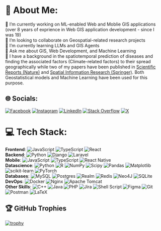 # 💫 About Me:
🔭 I’m currently working on ML-enabled Web and Moblie GIS applications (over 8 years of exprience in Web GIS application development - since I was 19)<br>👯 I’m looking to collaborate on Geospatial-related research projects<br>🌱 I’m currently learning LLMs and GIS Agents<br>💬 Ask me about GIS, Web Development, and Machine Learning<br>👯 I have a background in the spatiotemporal prediction of diseases and finding the associated factors (Climate-related factors) to their spread geographically while two of my papers have been published in [
Scientific Reports (Nature)](https://www.nature.com/articles/s41598-023-40865-4) and [Spatial Information Research (Springer)](https://link.springer.com/article/10.1007/s41324-024-00595-9). Both Geostatistical models and Machine Learning have been used for this purpose.


## 🌐 Socials:
[![Facebook](https://img.shields.io/badge/Facebook-%231877F2.svg?logo=Facebook&logoColor=white)](https://facebook.com/mahdi.nazari.ashani) [![Instagram](https://img.shields.io/badge/Instagram-%23E4405F.svg?logo=Instagram&logoColor=white)](https://instagram.com/mahdinazari_com) [![LinkedIn](https://img.shields.io/badge/LinkedIn-%230077B5.svg?logo=linkedin&logoColor=white)](https://linkedin.com/in/mahdi-nazari-7706a411b) [![Stack Overflow](https://img.shields.io/badge/-Stackoverflow-FE7A16?logo=stack-overflow&logoColor=white)](https://stackoverflow.com/users/6771718) [![X](https://img.shields.io/badge/X-black.svg?logo=X&logoColor=white)](https://x.com/mahdinazari75) 

# 💻 Tech Stack:
<b>Frontend</b>: 
![JavaScript](https://img.shields.io/badge/javascript-%23323330.svg?style=plastic&logo=javascript&logoColor=%23F7DF1E) 
![TypeScript](https://img.shields.io/badge/typescript-%23007ACC.svg?style=plastic&logo=typescript&logoColor=white)
![React](https://img.shields.io/badge/react-%2320232a.svg?style=plastic&logo=react&logoColor=%2361DAFB) 
</br>
<b>Backend</b>: 
![Python](https://img.shields.io/badge/python-3670A0?style=plastic&logo=python&logoColor=ffdd54)
![Django](https://img.shields.io/badge/django-%23092E20.svg?style=plastic&logo=django&logoColor=white) 
![Laravel](https://img.shields.io/badge/laravel-%23FF2D20.svg?style=plastic&logo=laravel&logoColor=white)
</br>
<b>Mobile</b>: 
![JavaScript](https://img.shields.io/badge/javascript-%23323330.svg?style=plastic&logo=javascript&logoColor=%23F7DF1E) 
![TypeScript](https://img.shields.io/badge/typescript-%23007ACC.svg?style=plastic&logo=typescript&logoColor=white)
![React Native](https://img.shields.io/badge/react_native-%2320232a.svg?style=plastic&logo=react&logoColor=%2361DAFB) 
</br>
<b>Datascience</b>: 
![Python](https://img.shields.io/badge/python-3670A0?style=plastic&logo=python&logoColor=ffdd54)
![R](https://img.shields.io/badge/r-%23276DC3.svg?style=plastic&logo=r&logoColor=white) 
![NumPy](https://img.shields.io/badge/numpy-%23013243.svg?style=plastic&logo=numpy&logoColor=white)
![Scipy](https://img.shields.io/badge/SciPy-%230C55A5.svg?style=plastic&logo=scipy&logoColor=%white) 
![Pandas](https://img.shields.io/badge/pandas-%23150458.svg?style=plastic&logo=pandas&logoColor=white) 
![Matplotlib](https://img.shields.io/badge/Matplotlib-%23ffffff.svg?style=plastic&logo=Matplotlib&logoColor=black) 
![scikit-learn](https://img.shields.io/badge/scikit--learn-%23F7931E.svg?style=plastic&logo=scikit-learn&logoColor=white) 
![PyTorch](https://img.shields.io/badge/PyTorch-%23EE4C2C.svg?style=plastic&logo=PyTorch&logoColor=white) 
</br>
<b>Databases</b>: 
![MySQL](https://img.shields.io/badge/mysql-4479A1.svg?style=plastic&logo=mysql&logoColor=white)
![Postgres](https://img.shields.io/badge/postgres-%23316192.svg?style=plastic&logo=postgresql&logoColor=white) 
![Realm](https://img.shields.io/badge/Realm-39477F?style=plastic&logo=realm&logoColor=white)
![Redis](https://img.shields.io/badge/redis-%23DD0031.svg?style=plastic&logo=redis&logoColor=white) 
![Neo4J](https://img.shields.io/badge/Neo4j-008CC1?style=plastic&logo=neo4j&logoColor=white)
![SQLite](https://img.shields.io/badge/sqlite-%2307405e.svg?style=plastic&logo=sqlite&logoColor=white) 
</br>
<b>DevOps</b>: 
![Docker](https://img.shields.io/badge/docker-%230db7ed.svg?style=plastic&logo=docker&logoColor=white) 
![Nginx](https://img.shields.io/badge/nginx-%23009639.svg?style=plastic&logo=nginx&logoColor=white) 
![Apache Tomcat](https://img.shields.io/badge/apache%20tomcat-%23F8DC75.svg?style=plastic&logo=apache-tomcat&logoColor=black) 
</br>
<b>Other Skills</b>: 
![C++](https://img.shields.io/badge/c++-%2300599C.svg?style=plastic&logo=c%2B%2B&logoColor=white) 
![Java](https://img.shields.io/badge/java-%23ED8B00.svg?style=plastic&logo=openjdk&logoColor=white) 
![PHP](https://img.shields.io/badge/php-%23777BB4.svg?style=plastic&logo=php&logoColor=white) 
![Jira](https://img.shields.io/badge/jira-%230A0FFF.svg?style=plastic&logo=jira&logoColor=white) 
![Shell Script](https://img.shields.io/badge/shell_script-%23121011.svg?style=plastic&logo=gnu-bash&logoColor=white) 
![Figma](https://img.shields.io/badge/figma-%23F24E1E.svg?style=plastic&logo=figma&logoColor=white) 
![Git](https://img.shields.io/badge/git-%23F05033.svg?style=plastic&logo=git&logoColor=white) 
![Postman](https://img.shields.io/badge/Postman-FF6C37?style=plastic&logo=postman&logoColor=white) 
![LaTeX](https://img.shields.io/badge/latex-%23008080.svg?style=plastic&logo=latex&logoColor=white)


## 🏆 GitHub Trophies
[![trophy](https://github-profile-trophy.vercel.app/?username=mahdin75)](https://github.com/ryo-ma/github-profile-trophy)


<!-- 
# 📊 GitHub Stats:

![](https://github-readme-stats.vercel.app/api?username=mahdin75&theme=dark&hide_border=false&include_all_commits=false&count_private=false)<br/>
![](https://github-readme-streak-stats.herokuapp.com/?user=mahdin75&theme=dark&hide_border=false)<br/>
![](https://github-readme-stats.vercel.app/api/top-langs/?username=mahdin75&theme=dark&hide_border=false&include_all_commits=false&count_private=false&layout=compact)

[![](https://visitcount.itsvg.in/api?id=mahdin75&icon=0&color=0)](https://visitcount.itsvg.in) 

-->

<!-- Proudly created with GPRM ( https://gprm.itsvg.in ) -->
